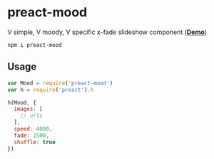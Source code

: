 # preact-mood

V simple, V moody, V specific x-fade slideshow component ([**Demo**](https://preact-mood.glitch.me/))

```
npm i preact-mood
```

## Usage

```js
var Mood = require('preact-mood')
var h = require('preact').h

h(Mood, {
  images: [
    // urls
  ],
  speed: 4000,
  fade: 1500,
  shuffle: true
})
```
